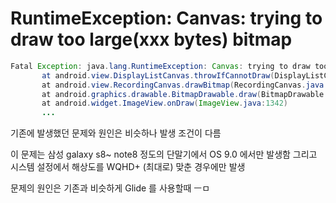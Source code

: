 

# RuntimeException: Canvas: trying to draw too large(xxx bytes) bitmap


```java
Fatal Exception: java.lang.RuntimeException: Canvas: trying to draw too large(120472576bytes) bitmap.
       at android.view.DisplayListCanvas.throwIfCannotDraw(DisplayListCanvas.java:229)
       at android.view.RecordingCanvas.drawBitmap(RecordingCanvas.java:101)
       at android.graphics.drawable.BitmapDrawable.draw(BitmapDrawable.java:545)
       at android.widget.ImageView.onDraw(ImageView.java:1342)
       ...
```

기존에 발생했던 문제와 원인은 비슷하나 발생 조건이 다름

이 문제는 삼성 galaxy s8~ note8 정도의 단말기에서 OS 9.0 에서만 발생함
그리고 시스템 설정에서 해상도를 WQHD+ (최대로) 맞춘 경우에만 발생

문제의 원인은 기존과 비슷하게 Glide 를 사용할때  ㅡㅁ
<!--stackedit_data:
eyJoaXN0b3J5IjpbLTcyMTcwODg2NV19
-->